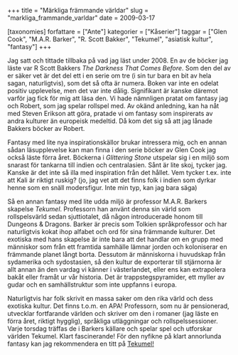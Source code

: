 +++
title = "Märkliga främmande världar"
slug = "markliga_frammande_varldar"
date = 2009-03-17

[taxonomies]
forfattare = ["Ante"]
kategorier = ["Kåserier"]
taggar = ["Glen Cook", "M.A.R. Barker", "R. Scott Bakker", "Tekumel", "asiatisk kultur", "fantasy"]
+++

Jag satt och tittade tillbaka på vad jag läst under 2008. En av de böcker jag läste var R Scott Bakkers <em>The Darkness That Comes Before</em>. Som den del av er säker vet är det del ett i en serie om tre (i sin tur bara en bit av hela sagan, naturligtvis), som det så ofta är numera. Boken var inte en odelat positiv upplevelse, men det var inte dålig. Signifikant är kanske däremot varför jag fick för mig att läsa den. Vi hade nämnligen pratat om fantasy jag och Robert, som jag spelar rollspel med. Av okänd anledning, kan ha nåt med Steven Erikson att göra, pratade vi om fantasy som inspirerats av andra kulturer än europeisk medeltid. Då kom det sig så att jag lånade Bakkers böcker av Robert.

Fantasy med lite nya inspirationskällor brukar intressera mig, och en annan sådan läsupplevelse kan man finna i den serie böcker av Glen Cook jag också läste förra året. Böckerna i <em>Glittering Stone</em> utspelar sig i en miljö som snarast för tankarna till indien och centralasien. Sånt är lite skoj, tycker jag. Kanske är det inte så illa med inspiration från det hållet. Vem tycker t.ex. inte att Kali är riktigt ruskig? (jo, jag vet att det finns folk i indien som dyrkar henne som en snäll modersfigur. Inte min typ, kan jag bara säga)

Så en annan fantasy med lite udda miljö är professor M.A.R. Barkers skapelse _Tekumel_. Professorn han använt denna sin värld som rollspelsvärld sedan sjuttiotalet, då någon introducerade honom till Dungeons &amp; Dragons. Barker är precis som Tolkien språkprofessor och har naturligtvis kokat ihop alfabet och ord för sina främmande kulturer. Det exotiska med hans skapelse är inte bara att det handlar om en grupp med människor som från ett framtida samhälle lämnar jorden och koloniserar en främmande planet långt borta. Dessutom är människorna i huvudskap från sydamerika och sydostasien, så den kultur de exporterar till stjärnorna är allt annan än den vardag vi känner i västerlandet, eller ens kan extrapolera bakåt eller framåt ur vår historia. Det är trappstegspyramider, ett myller av gudar och en samhällstruktur som inte uppfanns i europa.

Naturligtvis har folk skrivit en massa saker om den rika värld och dess exotiska kultur. Det finns t.o.m. en APA! Professorn, som nu är pensionerad, utvecklar fortfarande världen och skriver om den i romaner (jag läste en förra året, riktigt hygglig), språkliga utläggningar och rollspelssessioner. Varje torsdag träffas de i Barkers källare och spelar spel och utforskar världen Tekumel. Klart fascinerande! För den nyfikne på klart annorlunda fantasy kan jag rekommendera en titt på [Tekumel!](http://www.tekumel.com/index.html)
